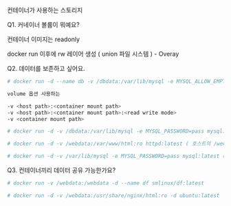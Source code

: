 컨테이너가 사용하는 스토리지

Q1. 커네이너 볼륨이 뭐예요?

컨테이너 이미지는 readonly

docker run 이후에 rw 레이어 생성 ( union 파일 시스템 ) - Overay

Q2. 데이터를 보존하고 싶어요.

```bash
# docker run -d --name db -v /dbdata:/var/lib/mysql -e MYSQL_ALLOW_EMPTY_PASSWORD=pass mysql:latest

volume 옵션 사용하는

-v <host path>:<container mount path>
-v <host path>:<container mount path>:<read write mode>
-v <container mount path>

# docker run -d -v /dbdata:/var/lib/mysql -e MYSQL_PASSWORD=pass mysql:latest ( 호스트의 /dbdata 를 컨테이너 /var/lib/mysql rw 마운트 )

# docker run -d -v /webdata:/var/www/html:ro httpd:latest ( 호스트의 /webdata 를 컨테이너 /var/www/html:ro 권한으로 로 마운트 )

# docker run -d -v /var/lib/mysql -e MYSQL_PASSWORD=pass mysql:latest ( 호스트의 특정 경로를 컨테이너의 /var/lib/mysql 마운트 )
```

Q3. 컨테이너끼리 데이터 공유 가능한가요?

```bash
# docker run -v /webdata:/webdata -d --name df smlinux/df:latest

# docker run -d -v /webdata:/usr/share/nginx/html:ro -d ubuntu:latest

``` 
